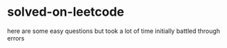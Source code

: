 # solved-on-leetcode
here are some easy questions but took a lot of time initially
battled through errors
